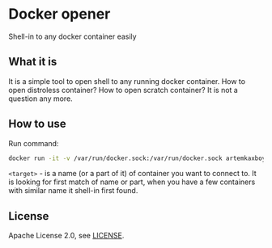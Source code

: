 # Docker opener

Shell-in to any docker container easily

## What it is

It is a simple tool to open shell to any running docker container. How to open distroless container? How to open scratch container? It is not a question any more.

## How to use

Run command:

```bash
docker run -it -v /var/run/docker.sock:/var/run/docker.sock artemkaxboy/opener <target>
```

`<target>` - is a name (or a part of it) of container you want to connect to. It is looking for first match of name or part, when you have a few containers with similar name it shell-in first found.

## License

Apache License 2.0, see [LICENSE](https://github.com/artemkaxboy/docker-opener/blob/main/LICENSE).

